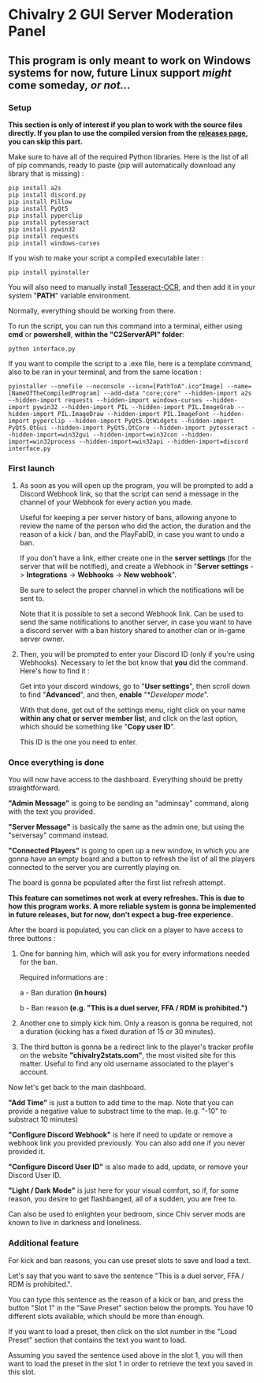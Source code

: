 # Chivalry 2 GUI Server Moderation Panel

## **This program is only meant to work on Windows systems for now, future Linux support _might_ come someday**_, or not..._

### Setup

**This section is only of interest if you plan to work with the source files directly. If you plan to use the compiled version from the [releases page](https://github.com/Lionkjgame1219/ModerationOVALOGICIEL/releases), you can skip this part.**

Make sure to have all of the required Python libraries. Here is the list of all of pip commands, ready to paste (pip will automatically download any library that is missing) :
```
pip install a2s
pip install discord.py
pip install Pillow
pip install PyQt5
pip install pyperclip
pip install pytesseract
pip install pywin32
pip install requests
pip install windows-curses
```

If you wish to make your script a compiled executable later :
```
pip install pyinstaller
```

You will also need to manually install [Tesseract-OCR](https://github.com/tesseract-ocr/tesseract/releases), and then add it in your system "**PATH**" variable environment.

Normally, everything should be working from there.

To run the script, you can run this command into a terminal, either using **cmd** or **powershell**, **within the "C2ServerAPI" folder**:
```
python interface.py
```

If you want to compile the script to a .exe file, here is a template command, also to be ran in your terminal, and from the same location :
```
pyinstaller --onefile --noconsole --icon=[PathToA".ico"Image] --name=[NameOfTheCompiledProgram] --add-data "core;core" --hidden-import a2s --hidden-import requests --hidden-import windows-curses --hidden-import pywin32 --hidden-import PIL --hidden-import PIL.ImageGrab --hidden-import PIL.ImageDraw --hidden-import PIL.ImageFont --hidden-import pyperclip --hidden-import PyQt5.QtWidgets --hidden-import PyQt5.QtGui --hidden-import PyQt5.QtCore --hidden-import pytesseract --hidden-import=win32gui --hidden-import=win32con --hidden-import=win32process --hidden-import=win32api --hidden-import=discord interface.py
```

### First launch

1. As soon as you will open up the program, you will be prompted to add a Discord Webhook link, so that the script can send a message in the channel of your Webhook for every action you made.

   Useful for keeping a per server history of bans, allowing anyone to review the name of the person who did the action, the duration and the reason of a kick / ban, and the PlayFabID, in case you want to undo a ban.

   If you don't have a link, either create one in the **server settings** (for the server that will be notified), and create a Webhook in "**Server settings** -> **Integrations** -> **Webhooks** -> **New webhook**".

   Be sure to select the proper channel in which the notifications will be sent to.

   Note that it is possible to set a second Webhook link. Can be used to send the same notifications to another server, in case you want to have a discord server with a ban history shared to another clan or in-game server owner.

2. Then, you will be prompted to enter your Discord ID (only if you're using Webhooks). Necessary to let the bot know that **you** did the command. Here's how to find it :

   Get into your discord windows, go to "**User settings**", then scroll down to find "**Advanced**", and then, **enable** "**Developer mode*".

   With that done, get out of the settings menu, right click on your name **within any chat or server member list**, and click on the last option, which should be something like "**Copy user ID**".

   This ID is the one you need to enter.

### Once everything is done

You will now have access to the dashboard. Everything should be pretty straightforward.

**"Admin Message"** is going to be sending an "adminsay" command, along with the text you provided.

**"Server Message"** is basically the same as the admin one, but using the "serversay" command instead.

**"Connected Players"** is going to open up a new window, in which you are gonna have an empty board and a button to refresh the list of all the players connected to the server you are currently playing on.

The board is gonna be populated after the first list refresh attempt.

**This feature can sometimes not work at every refreshes. This is due to how this program works. A more reliable system is gonna be implemented in future releases, but for now, don't expect a bug-free experience.**

After the board is populated, you can click on a player to have access to three buttons :

1. One for banning him, which will ask you for every informations needed for the ban.

   Required informations are :

      a - Ban duration **(in hours)**

      b - Ban reason **(e.g. "This is a duel server, FFA / RDM is prohibited.")**

2. Another one to simply kick him. Only a reason is gonna be required, not a duration (kicking has a fixed duration of 15 or 30 minutes).

3. The third button is gonna be a redirect link to the player's tracker profile on the website **"chivalry2stats.com"**, the most visited site for this matter. Useful to find any old username associated to the player's account.

Now let's get back to the main dashboard.

**"Add Time"** is just a button to add time to the map. Note that you can provide a negative value to substract time to the map.
(e.g. "-10" to substract 10 minutes)

**"Configure Discord Webhook"** is here if need to update or remove a webhook link you provided previously. You can also add one if you never provided it.

**"Configure Discord User ID"** is also made to add, update, or remove your Discord User ID.

**"Light / Dark Mode"** is just here for your visual comfort, so if, for some reason, you desire to get flashbanged, all of a sudden, you are free to.

Can also be used to enlighten your bedroom, since Chiv server mods are known to live in darkness and loneliness.

### Additional feature

For kick and ban reasons, you can use preset slots to save and load a text. 

Let's say that you want to save the sentence "This is a duel server, FFA / RDM is prohibited.".

You can type this sentence as the reason of a kick or ban, and press the button "Slot 1" in the "Save Preset" section below the prompts. You have 10 different slots available, which should be more than enough.

If you want to load a preset, then click on the slot number in the "Load Preset" section that contains the text you want to load. 

Assuming you saved the sentence used above in the slot 1, you will then want to load the preset in the slot 1 in order to retrieve the text you saved in this slot.